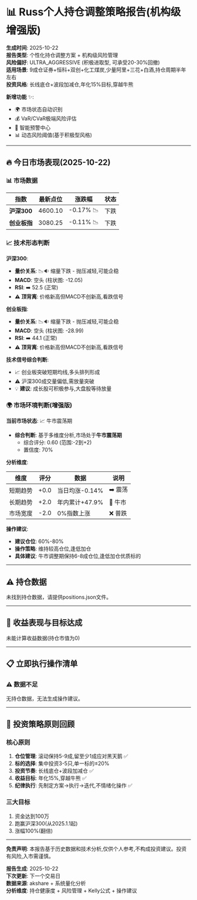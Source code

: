 # 📊 Russ个人持仓调整策略报告(机构级增强版)

**生成时间**: 2025-10-22  
**报告类型**: 个性化持仓调整方案 + 机构级风险管理  
**风险偏好**: ULTRA_AGGRESSIVE (积极进取型, 可承受20-30%回撤)  
**适用场景**: 9成仓证券+恒科+双创+化工煤炭,少量阿里+三花+白酒,持仓周期半年左右  
**投资风格**: 长线底仓+波段加减仓,年化15%目标,穿越牛熊  

**新增功能** ✨:
- 🌍 市场状态自动识别
- 💰 VaR/CVaR极端风险评估
- 🚨 智能预警中心
- 📊 动态风险阈值(基于积极型风格)

---

## 🔥 今日市场表现(2025-10-22)

### 📊 市场数据

| 指数 | 最新点位 | 涨跌幅 | 状态 |
|------|---------|--------|------|
| **沪深300** | 4600.10 | -0.17% 📉 | 下跌 |
| **创业板指** | 3080.25 | -0.11% 📉 | 下跌 |

### 📈 技术形态判断

**沪深300**:

- **量价关系**: 📉🔉 缩量下跌 - 抛压减轻,可能企稳
- **MACD**: 空头 (柱状图: -12.05)
- **RSI**: ➡️ 52.5 (正常)
- **⚠️ 顶背离**: 价格新高但MACD不创新高,看跌信号

**创业板指**:

- **量价关系**: 📉🔉 缩量下跌 - 抛压减轻,可能企稳
- **MACD**: 空头 (柱状图: -28.99)
- **RSI**: ➡️ 44.1 (正常)
- **⚠️ 顶背离**: 价格新高但MACD不创新高,看跌信号

**技术信号综合判断**:

- 📈 创业板突破短期均线,多头排列形成
- ⚠️ 沪深300成交量偏低,需放量突破
- 💡 **建议**: 成长股可积极参与,大盘股等待放量

### 🌍 市场环境判断(增强版)

**当前市场状态**: 📈 牛市震荡期

- **综合判断**: 基于多维度分析,市场处于**牛市震荡期**
  - 综合评分: 0.60 (范围:-2到+2)
  - 置信度: 70%

**分析维度**:

| 维度 | 评分 | 数据 | 说明 |
|------|------|------|------|
| 短期趋势 | +0.0 | 当日均涨-0.14% | ➡️ 震荡 |
| 长期趋势 | +2.0 | 年内累计+47.9% | 🚀 牛市 |
| 市场宽度 | -2.0 | 0%指数上涨 | ❌ 普跌 |

**操作建议**:

- **建议仓位**: 60%-80%
- **操作策略**: 维持较高仓位,逢低加仓
- **具体建议**: 牛市调整期保持6-8成仓位,逢低加仓优质标的

---

## ⚠️ 持仓数据

未找到持仓数据，请提供positions.json文件。

---

## 🎯 收益表现与目标达成

未能计算收益数据(持仓市值为0)

---

## 📋 立即执行操作清单

### ⚠️ 数据不足

无持仓数据，无法生成操作建议。

---

## 📖 投资策略原则回顾

### 核心原则

1. **仓位管理**: 滚动保持5-9成,留至少1成应对黑天鹅 ✅
2. **标的选择**: 集中投资3-5只,单一标的≤20%
3. **投资节奏**: 长线底仓+波段加减仓 ✅
4. **收益目标**: 年化15%,穿越牛熊 ✅
5. **纪律执行**: 先制定方案→执行→迭代,不情绪化操作 ✅

### 三大目标

1. 资金达到100万
2. 跑赢沪深300(从2025.1.1起)
3. 涨幅100%(翻倍)

---

**免责声明**: 本报告基于历史数据和技术分析,仅供个人参考,不构成投资建议。投资有风险,入市需谨慎。

**报告生成**: 2025-10-22  
**下次更新**: 下一个交易日  
**数据来源**: akshare + 系统量化分析  
**分析维度**: 持仓健康度 + 风险管理 + Kelly公式 + 操作建议  

